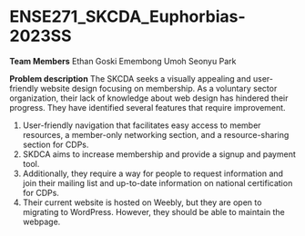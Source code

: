 # ENSE271_SKCDA_Euphorbias-2023SS

**Team Members**
Ethan Goski
Emembong Umoh
Seonyu Park

**Problem description**
The SKCDA seeks a visually appealing and user-friendly website design focusing on membership. As a voluntary sector organization, their lack of knowledge about web design has hindered their progress. They have identified several features that require improvement.

1. User-friendly navigation that facilitates easy access to member resources, a member-only networking section, and a resource-sharing section for CDPs.
2. SKDCA aims to increase membership and provide a signup and payment tool.
3. Additionally, they require a way for people to request information and join their mailing list and up-to-date information on national certification for CDPs.
4. Their current website is hosted on Weebly, but they are open to migrating to WordPress. However, they should be able to maintain the webpage.
